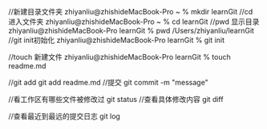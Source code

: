 //新建目录文件夹
zhiyanliu@zhishideMacBook-Pro ~ % mkdir learnGit
//cd 进入文件夹
zhiyanliu@zhishideMacBook-Pro ~ % cd learnGit
//pwd 显示目录
zhiyanliu@zhishideMacBook-Pro learnGit % pwd
/Users/zhiyanliu/learnGit
//git init初始化
zhiyanliu@zhishideMacBook-Pro learnGit % git init

//touch 新建文件
zhiyanliu@zhishideMacBook-Pro learnGit % touch readme.md

//git add
git add readme.md
//提交
git commit -m "message"

//看工作区有哪些文件被修改过
git status
//查看具体修改内容
git diff

//查看最近到最远的提交日志
git log

